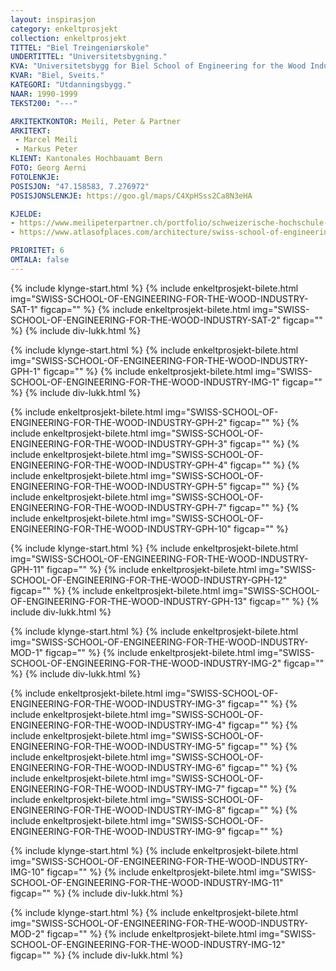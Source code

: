 ```yaml
---
layout: inspirasjon
category: enkeltprosjekt
collection: enkeltprosjekt
TITTEL: "Biel Treingeniørskole"
UNDERTITTEL: "Universitetsbygning."
KVA: "Universitetsbygg for Biel School of Engineering for the Wood Industry."
KVAR: "Biel, Sveits."
KATEGORI: "Utdanningsbygg."
NAAR: 1990-1999
TEKST200: "---"

ARKITEKTKONTOR: Meili, Peter & Partner
ARKITEKT:
 - Marcel Meili
 - Markus Peter
KLIENT: Kantonales Hochbauamt Bern
FOTO: Georg Aerni
FOTOLENKJE: 
POSISJON: "47.158583, 7.276972"
POSISJONSLENKJE: https://goo.gl/maps/C4XpHSss2Ca8N3eHA

KJELDE:
- https://www.meilipeterpartner.ch/portfolio/schweizerische-hochschule-fur-/
- https://www.atlasofplaces.com/architecture/swiss-school-of-engineering-for-the-wood-industry/

PRIORITET: 6
OMTALA: false
---
```


{% include klynge-start.html %}
{% include enkeltprosjekt-bilete.html   img="SWISS-SCHOOL-OF-ENGINEERING-FOR-THE-WOOD-INDUSTRY-SAT-1" figcap="" %}
{% include enkeltprosjekt-bilete.html   img="SWISS-SCHOOL-OF-ENGINEERING-FOR-THE-WOOD-INDUSTRY-SAT-2" figcap="" %}
{% include div-lukk.html %}

{% include klynge-start.html %}
{% include enkeltprosjekt-bilete.html   img="SWISS-SCHOOL-OF-ENGINEERING-FOR-THE-WOOD-INDUSTRY-GPH-1" figcap="" %}
{% include enkeltprosjekt-bilete.html   img="SWISS-SCHOOL-OF-ENGINEERING-FOR-THE-WOOD-INDUSTRY-IMG-1" figcap="" %}
{% include div-lukk.html %}

{% include enkeltprosjekt-bilete.html   img="SWISS-SCHOOL-OF-ENGINEERING-FOR-THE-WOOD-INDUSTRY-GPH-2" figcap="" %}
{% include enkeltprosjekt-bilete.html   img="SWISS-SCHOOL-OF-ENGINEERING-FOR-THE-WOOD-INDUSTRY-GPH-3" figcap="" %}
{% include enkeltprosjekt-bilete.html   img="SWISS-SCHOOL-OF-ENGINEERING-FOR-THE-WOOD-INDUSTRY-GPH-4" figcap="" %}
{% include enkeltprosjekt-bilete.html   img="SWISS-SCHOOL-OF-ENGINEERING-FOR-THE-WOOD-INDUSTRY-GPH-5" figcap="" %}
{% include enkeltprosjekt-bilete.html   img="SWISS-SCHOOL-OF-ENGINEERING-FOR-THE-WOOD-INDUSTRY-GPH-7" figcap="" %}
{% include enkeltprosjekt-bilete.html   img="SWISS-SCHOOL-OF-ENGINEERING-FOR-THE-WOOD-INDUSTRY-GPH-10" figcap="" %}

{% include klynge-start.html %}
{% include enkeltprosjekt-bilete.html   img="SWISS-SCHOOL-OF-ENGINEERING-FOR-THE-WOOD-INDUSTRY-GPH-11" figcap="" %}
{% include enkeltprosjekt-bilete.html   img="SWISS-SCHOOL-OF-ENGINEERING-FOR-THE-WOOD-INDUSTRY-GPH-12" figcap="" %}
{% include enkeltprosjekt-bilete.html   img="SWISS-SCHOOL-OF-ENGINEERING-FOR-THE-WOOD-INDUSTRY-GPH-13" figcap="" %}
{% include div-lukk.html %}

{% include klynge-start.html %}
{% include enkeltprosjekt-bilete.html   img="SWISS-SCHOOL-OF-ENGINEERING-FOR-THE-WOOD-INDUSTRY-MOD-1" figcap="" %}
{% include enkeltprosjekt-bilete.html   img="SWISS-SCHOOL-OF-ENGINEERING-FOR-THE-WOOD-INDUSTRY-IMG-2" figcap="" %}
{% include div-lukk.html %}

{% include enkeltprosjekt-bilete.html   img="SWISS-SCHOOL-OF-ENGINEERING-FOR-THE-WOOD-INDUSTRY-IMG-3" figcap="" %}
{% include enkeltprosjekt-bilete.html   img="SWISS-SCHOOL-OF-ENGINEERING-FOR-THE-WOOD-INDUSTRY-IMG-4" figcap="" %}
{% include enkeltprosjekt-bilete.html   img="SWISS-SCHOOL-OF-ENGINEERING-FOR-THE-WOOD-INDUSTRY-IMG-5" figcap="" %}
{% include enkeltprosjekt-bilete.html   img="SWISS-SCHOOL-OF-ENGINEERING-FOR-THE-WOOD-INDUSTRY-IMG-6" figcap="" %}
{% include enkeltprosjekt-bilete.html   img="SWISS-SCHOOL-OF-ENGINEERING-FOR-THE-WOOD-INDUSTRY-IMG-7" figcap="" %}
{% include enkeltprosjekt-bilete.html   img="SWISS-SCHOOL-OF-ENGINEERING-FOR-THE-WOOD-INDUSTRY-IMG-8" figcap="" %}
{% include enkeltprosjekt-bilete.html   img="SWISS-SCHOOL-OF-ENGINEERING-FOR-THE-WOOD-INDUSTRY-IMG-9" figcap="" %}

{% include klynge-start.html %}
{% include enkeltprosjekt-bilete.html   img="SWISS-SCHOOL-OF-ENGINEERING-FOR-THE-WOOD-INDUSTRY-IMG-10" figcap="" %}
{% include enkeltprosjekt-bilete.html   img="SWISS-SCHOOL-OF-ENGINEERING-FOR-THE-WOOD-INDUSTRY-IMG-11" figcap="" %}
{% include div-lukk.html %}

{% include klynge-start.html %}
{% include enkeltprosjekt-bilete.html   img="SWISS-SCHOOL-OF-ENGINEERING-FOR-THE-WOOD-INDUSTRY-MOD-2" figcap="" %}
{% include enkeltprosjekt-bilete.html   img="SWISS-SCHOOL-OF-ENGINEERING-FOR-THE-WOOD-INDUSTRY-IMG-12" figcap="" %}
{% include div-lukk.html %}
